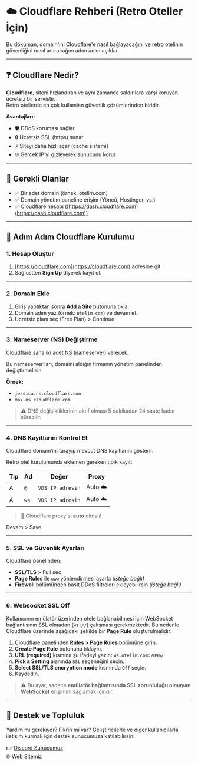 # ☁️ Cloudflare Rehberi (Retro Oteller İçin)

Bu döküman, domain'ini Cloudflare'e nasıl bağlayacağını ve retro otelinin güvenliğini nasıl artıracağını adım adım açıklar.

---

## ❓ Cloudflare Nedir?

**Cloudflare**, siteni hızlandıran ve aynı zamanda saldırılara karşı koruyan ücretsiz bir servistir.  
Retro otellerde en çok kullanılan güvenlik çözümlerinden biridir.

**Avantajları:**

- 🛡️ DDoS koruması sağlar  
- 🔒 Ücretsiz SSL (https) sunar  
- ⚡ Siteyi daha hızlı açar (cache sistemi)  
- 🌐 Gerçek IP’yi gizleyerek sunucunu korur  

---

## 🧾 Gerekli Olanlar

- ✅ Bir adet domain (örnek: otelim.com)
- ✅ Domain yönetim paneline erişim (Yöncü, Hostinger, vs.)
- ✅ Cloudflare hesabı ([https://dash.cloudflare.com](https://dash.cloudflare.com))

---

## 🚀 Adım Adım Cloudflare Kurulumu

### 1. Hesap Oluştur

1. [https://cloudflare.com](https://cloudflare.com) adresine git.  
2. Sağ üstten **Sign Up** diyerek kayıt ol.

---

### 2. Domain Ekle

1. Giriş yaptıktan sonra **Add a Site** butonuna tıkla.  
2. Domain adını yaz (örnek: `otelim.com`) ve devam et.  
3. Ücretsiz planı seç (Free Plan) > Continue

---

### 3. Nameserver (NS) Değiştirme

Cloudflare sana iki adet NS (nameserver) verecek.

Bu nameserver’ları, domaini aldığın firmanın yönetim panelinden değiştirmelisin.

**Örnek:**  
- `jessica.ns.cloudflare.com`  
- `max.ns.cloudflare.com`

> ⚠️ DNS değişikliklerinin aktif olması 5 dakikadan 24 saate kadar sürebilir.

---

### 4. DNS Kayıtlarını Kontrol Et

Cloudflare domain’ini tarayıp mevcut DNS kayıtlarını gösterir.

Retro otel kurulumunda eklemen gereken tipik kayıt:

| Tip   | Ad        | Değer               | Proxy |
|--------|-----------|---------------------|--------|
| A     | `@`       | `VDS IP adresin`     | Auto ☁️ |
| A     | `ws`      | `VDS IP adresin`     | Auto ☁️ |

> 🎯 Cloudflare proxy'si **auto** olmalı!

Devam > Save

---

### 5. SSL ve Güvenlik Ayarları

Cloudflare panelinden:

- **SSL/TLS** > Full seç  
- **Page Rules** ile `www` yönlendirmesi ayarla _(isteğe bağlı)_
- **Firewall** bölümünden basit DDoS filtreleri ekleyebilirsin _(isteğe bağlı)_

---

### 6. Websocket SSL Off
Kullanıcının emülatör üzerinden otele bağlanabilmesi için WebSocket bağlantısının SSL olmadan (`ws://`) çalışması gerekmektedir. Bu nedenle Cloudflare üzerinde aşağıdaki şekilde bir **Page Rule** oluşturulmalıdır:

1. Cloudflare panelinden **Rules > Page Rules** bölümüne girin.  
2. **Create Page Rule** butonuna tıklayın.  
3. **URL (required)** kısmına şu ifadeyi yazın: `ws.otelin.com:2096/`
4. **Pick a Setting** alanında `SSL` seçeneğini seçin.  
5. **Select SSL/TLS encryption mode** kısmında `Off` seçin.  
6. Kaydedin.

> ⚠️ Bu ayar, sadece **emülatör bağlantısında SSL zorunluluğu olmayan WebSocket** erişimini sağlamak içindir.

---

## 💬 Destek ve Topluluk

Yardım mı gerekiyor? Fikrin mi var? Geliştiricilerle ve diğer kullanıcılarla iletişim kurmak için destek sunucumuza katılabilirsin:

👉 [Discord Sunucumuz](https://discord.gg/YgeZNjc2ef)  
🌐 [Web Sitemiz](https://www.retrosen.biz)
